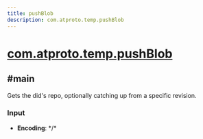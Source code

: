 ```yaml
---
title: pushBlob
description: com.atproto.temp.pushBlob
---
```


# [com.atproto.temp.pushBlob](https://github.com/myConsciousness/atproto.dart/blob/main/lexicons/com/atproto/temp/pushBlob.json)

## #main

Gets the did's repo, optionally catching up from a specific revision.

### Input

- **Encoding**: \*/\*
